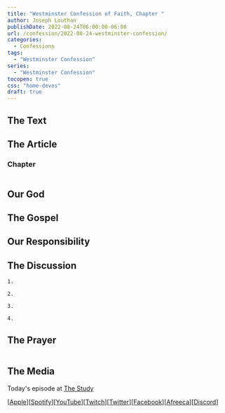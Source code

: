 ```yaml
---
title: "Westminster Confession of Faith, Chapter "
author: Joseph Louthan
publishDate: 2022-08-24T06:00:00-06:00
url: /confession/2022-08-24-westminster-confession/
categories:
  - Confessions
tags:
  - "Westminster Confession"
series:
  - "Westminster Confession"
tocopen: true
css: "home-devos"
draft: true
---
```

## The Text

<div style="page-break-after: always;"></div>

## The Article

### Chapter 

```text

```

<div style="page-break-after: always;"></div>

## Our God

<div style="page-break-after: always;"></div>

## The Gospel

<div style="page-break-after: always;"></div>

## Our Responsibility

## The Discussion

```text
1. 
```

```text
2. 
```

```text
3. 
```

```text
4. 
```

## The Prayer

<div style='font-variant: small-caps;'>

</div>

```text

```

## The Media

Today's episode at [The Study](http://study.theologic.us/podcast/)

\[[Apple](https://podcasts.apple.com/us/podcast/the-study/id1557102127)\]\[[Spotify](https://open.spotify.com/show/0Xs5qsNvWePyRqcmtOTPkR)\]\[[YouTube](http://youtube.theologic.us)\]\[[Twitch](http://twitch.theologic.us)\]\[[Twitter](https://twitter.com/theologic_us)\]\[[Facebook](https://www.facebook.com/groups/462231051477464)\]\[[Afreeca](https://bj.afreecatv.com/theologicus)\]\[[Discord](http://discord.theologic.us)\]
